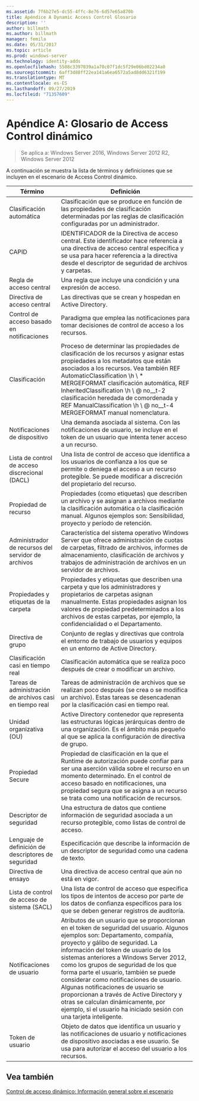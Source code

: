 ```yaml
---
ms.assetid: 7f6b27e5-dc55-4ffc-8e76-6d57e65a870b
title: Apéndice A Dynamic Access Control Glosario
description: ''
author: billmath
ms.author: billmath
manager: femila
ms.date: 05/31/2017
ms.topic: article
ms.prod: windows-server
ms.technology: identity-adds
ms.openlocfilehash: 5508c3397039a1a70c07f1dc5f29e06bd02234a0
ms.sourcegitcommit: 6aff3d88ff22ea141a6ea6572a5ad8dd6321f199
ms.translationtype: MT
ms.contentlocale: es-ES
ms.lasthandoff: 09/27/2019
ms.locfileid: "71357609"
---
```

# <a name="appendix-a-dynamic-access-control-glossary"></a>Apéndice A: Glosario de Access Control dinámico

>Se aplica a: Windows Server 2016, Windows Server 2012 R2, Windows Server 2012

A continuación se muestra la lista de términos y definiciones que se incluyen en el escenario de Access Control dinámico.  
  
|Término|Definición|  
|--------|--------------|  
|Clasificación automática|Clasificación que se produce en función de las propiedades de clasificación determinadas por las reglas de clasificación configuradas por un administrador.|  
|CAPID|IDENTIFICADOR de la Directiva de acceso central. Este identificador hace referencia a una directiva de acceso central específica y se usa para hacer referencia a la directiva desde el descriptor de seguridad de archivos y carpetas.|  
|Regla de acceso central|Una regla que incluye una condición y una expresión de acceso.|  
|Directiva de acceso central|Las directivas que se crean y hospedan en Active Directory.|  
|Control de acceso basado en notificaciones|Paradigma que emplea las notificaciones para tomar decisiones de control de acceso a los recursos.|  
|Clasificación|Proceso de determinar las propiedades de clasificación de los recursos y asignar estas propiedades a los metadatos que están asociados a los recursos. Vea también REF AutomaticClassification \h \\ * MERGEFORMAT clasificación automática, REF InheritedClassification \h \\ @ no__t-2 clasificación heredada de comordenada y REF ManualClassification \h \\ @ no__t-4 MERGEFORMAT manual nomenclatura.|  
|Notificaciones de dispositivo|Una demanda asociada al sistema.  Con las notificaciones de usuario, se incluye en el token de un usuario que intenta tener acceso a un recurso.|  
|Lista de control de acceso discrecional (DACL)|Una lista de control de acceso que identifica a los usuarios de confianza a los que se permite o deniega el acceso a un recurso protegible. Se puede modificar a discreción del propietario del recurso.|  
|Propiedad de recurso|Propiedades (como etiquetas) que describen un archivo y se asignan a archivos mediante la clasificación automática o la clasificación manual. Algunos ejemplos son: Sensibilidad, proyecto y período de retención.|  
|Administrador de recursos del servidor de archivos|Característica del sistema operativo Windows Server que ofrece administración de cuotas de carpetas, filtrado de archivos, informes de almacenamiento, clasificación de archivos y trabajos de administración de archivos en un servidor de archivos.|  
|Propiedades y etiquetas de la carpeta|Propiedades y etiquetas que describen una carpeta y que los administradores y propietarios de carpetas asignan manualmente. Estas propiedades asignan los valores de propiedad predeterminados a los archivos de estas carpetas, por ejemplo, la confidencialidad o el Departamento.|  
|Directiva de grupo|Conjunto de reglas y directivas que controla el entorno de trabajo de usuarios y equipos en un entorno de Active Directory.|  
|Clasificación casi en tiempo real|Clasificación automática que se realiza poco después de crear o modificar un archivo.|  
|Tareas de administración de archivos casi en tiempo real|Tareas de administración de archivos que se realizan poco después (se crea o se modifica un archivo). Estas tareas se desencadenan por la clasificación casi en tiempo real.|  
|Unidad organizativa (OU)|Active Directory contenedor que representa las estructuras lógicas jerárquicas dentro de una organización. Es el ámbito más pequeño al que se aplica la configuración de directiva de grupo.|  
|Propiedad Secure|Propiedad de clasificación en la que el Runtime de autorización puede confiar para ser una aserción válida sobre el recurso en un momento determinado. En el control de acceso basado en notificaciones, una propiedad segura que se asigna a un recurso se trata como una notificación de recursos.|  
|Descriptor de seguridad|Una estructura de datos que contiene información de seguridad asociada a un recurso protegible, como listas de control de acceso.|  
|Lenguaje de definición de descriptores de seguridad|Especificación que describe la información de un descriptor de seguridad como una cadena de texto.|  
|Directiva de ensayo|Una directiva de acceso central que aún no está en vigor.|  
|Lista de control de acceso de sistema (SACL)|Una lista de control de acceso que especifica los tipos de intentos de acceso por parte de los datos de confianza específicos para los que se deben generar registros de auditoría.|  
|Notificaciones de usuario|Atributos de un usuario que se proporcionan en el token de seguridad del usuario. Algunos ejemplos son: Departamento, compañía, proyecto y gálibo de seguridad.  La información del token de usuario de los sistemas anteriores a Windows Server 2012, como los grupos de seguridad de los que forma parte el usuario, también se puede considerar como notificaciones de usuario. Algunas notificaciones de usuario se proporcionan a través de Active Directory y otras se calculan dinámicamente, por ejemplo, si el usuario ha iniciado sesión con una tarjeta inteligente.|  
|Token de usuario|Objeto de datos que identifica un usuario y las notificaciones de usuario y notificaciones de dispositivo asociadas a ese usuario. Se usa para autorizar el acceso del usuario a los recursos.|  
  
## <a name="see-also"></a>Vea también  
[Control de acceso dinámico: Información general sobre el escenario](Dynamic-Access-Control--Scenario-Overview.md)  
  


